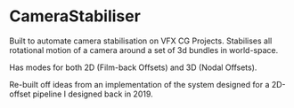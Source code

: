 # CameraStabiliser
Built to automate camera stabilisation on VFX CG Projects.
Stabilises all rotational motion of a camera around a set of 3d bundles in
world-space.

Has modes for both 2D (Film-back Offsets) and 3D (Nodal Offsets).

Re-built off ideas from an implementation of the system designed for a
2D-offset pipeline I designed back in 2019.